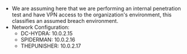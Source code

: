 - We are assuming here that we are performing an internal penetration test and have VPN access to the organization's environment, this classifies an assumed breach environment.
- Network Configuration:
	- DC-HYDRA: 10.0.2.15
	- SPIDERMAN: 10.0.2.16
	- THEPUNISHER: 10.0.2.17